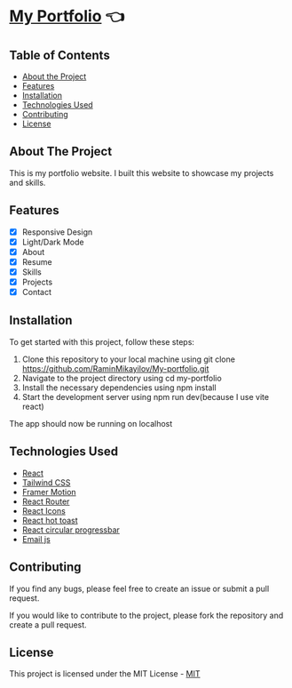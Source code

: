 # [My Portfolio](https://raminmikayilov.netlify.app/) :point_left:

## Table of Contents

- [About the Project](#about-the-project)
- [Features](#features)
- [Installation](#installation)
- [Technologies Used](#technologies-used)
- [Contributing](#contributing)
- [License](#license)

## About The Project

This is my portfolio website. I built this website to showcase my projects and skills.

## Features

- [x] Responsive Design
- [x] Light/Dark Mode
- [x] About
- [x] Resume
- [x] Skills
- [x] Projects
- [x] Contact

## Installation

To get started with this project, follow these steps:

1. Clone this repository to your local machine using git clone https://github.com/RaminMikayilov/My-portfolio.git
2. Navigate to the project directory using cd my-portfolio
3. Install the necessary dependencies using npm install
4. Start the development server using npm run dev(because I use vite react)

The app should now be running on localhost

## Technologies Used

- [React](https://reactjs.org/)
- [Tailwind CSS](https://tailwindcss.com/)
- [Framer Motion](https://www.framer.com/motion/)
- [React Router](https://reactrouter.com/)
- [React Icons](https://react-icons.github.io/react-icons/)
- [React hot toast](https://react-hot-toast.com/)
- [React circular progressbar](https://www.npmjs.com/package/react-circular-progressbar)
- [Email js](https://www.npmjs.com/package/react-emailjs)

## Contributing

If you find any bugs, please feel free to create an issue or submit a pull request.

If you would like to contribute to the project, please fork the repository and create a pull request.

## License

This project is licensed under the MIT License - [MIT](https://choosealicense.com/licenses/mit/)
